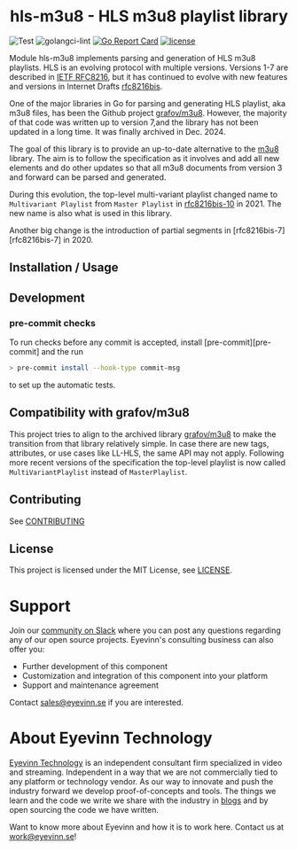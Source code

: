 <h1 align="center">
  hls-m3u8 - HLS m3u8 playlist library
</h1>

![Test](https://github.com/Eyevinn/hls-m3u8/workflows/Go/badge.svg)
![golangci-lint](https://github.com/Eyevinn/mp4ff/workflows/golangci-lint/badge.svg?branch=master)
[![Go Report Card](https://goreportcard.com/badge/github.com/Eyevinn/hls-m3u8)](https://goreportcard.com/report/github.com/Eyevinn/hls-m3u8)
[![license](https://img.shields.io/github/license/Eyevinn/hls-m3u8.svg)](https://github.com/Eyevinn/hls-m3u8/blob/master/LICENSE)

Module hls-m3u8 implements parsing and generation of HLS m3u8 playlists.
HLS is an evolving protocol with multiple versions.
Versions 1-7 are described in [IETF RFC8216][rfc8216], but it has continued
to evolve with new features and versions in Internet Drafts [rfc8216bis][rfc8216bis].

One of the major libraries in Go for parsing and generating HLS playlist,
aka m3u8 files, has been the Github project [grafov/m3u8][grafov].
However, the majority of that code was written up to version 7,and
the library has not been updated in a long time. It was finally
archived in Dec. 2024.

The goal of this library is to provide an up-to-date alternative
to the [m3u8][grafov] library. The aim is to follow the specification
as it involves and add all new elements and do other updates so that
all m3u8 documents from version 3 and forward can be parsed and generated.

During this evolution, the top-level multi-variant playlist changed
name to `Multivariant Playlist` from `Master Playlist` in [rfc8216bis-10][rfc8216bis-10] in 2021. The new name is also what
is used in this library.

Another big change is the introduction of partial segments in
[rfc8216bis-7][rfc8216bis-7] in 2020.


## Installation / Usage

<!--Add clear instructions on how to use the project here -->

## Development

### pre-commit checks

To run checks before any commit is accepted, install [pre-commit][pre-commit] and the run

```sh
> pre-commit install --hook-type commit-msg
```

to set up the automatic tests.



<!--Add clear instructions on how to start development of the project here -->

## Compatibility with grafov/m3u8

This project tries to align to the archived library [grafov/m3u8][grafov] to make the transition
from that library relatively simple. In case there are new tags, attributes, or use cases
like LL-HLS, the same API may not apply. Following more recent versions of the specification
the top-level playlist is now called `MultiVariantPlaylist` instead of `MasterPlaylist`.

## Contributing

See [CONTRIBUTING](CONTRIBUTING.md)

## License

This project is licensed under the MIT License, see [LICENSE](LICENSE).

# Support

Join our [community on Slack](http://slack.streamingtech.se) where you can post any questions regarding any of our open source projects. Eyevinn's consulting business can also offer you:

- Further development of this component
- Customization and integration of this component into your platform
- Support and maintenance agreement

Contact [sales@eyevinn.se](mailto:sales@eyevinn.se) if you are interested.

# About Eyevinn Technology

[Eyevinn Technology](https://www.eyevinntechnology.se) is an independent consultant firm specialized in video and streaming. Independent in a way that we are not commercially tied to any platform or technology vendor. As our way to innovate and push the industry forward we develop proof-of-concepts and tools. The things we learn and the code we write we share with the industry in [blogs](https://dev.to/video) and by open sourcing the code we have written.

Want to know more about Eyevinn and how it is to work here. Contact us at work@eyevinn.se!

[rfc8216]: https://datatracker.ietf.org/doc/html/rfc8216
[rfc8216bis]: https://datatracker.ietf.org/doc/draft-pantos-hls-rfc8216bis/
[rfc8216bis-07]: https://datatracker.ietf.org/doc/html/draft-pantos-hls-rfc8216bis-07
[rfc8216bis-10]: https://datatracker.ietf.org/doc/html/draft-pantos-hls-rfc8216bis-10
[grafov]: https://github.com/grafov/m3u8
